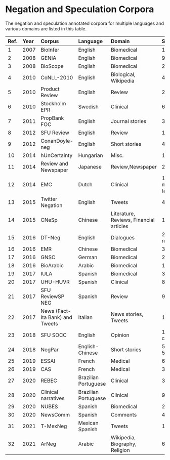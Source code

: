 # Negation and Speculation Corpora

The negation and speculation annotated corpora for multiple languages and various domains are listed in this table.

|Ref.|Year|Corpus|Language|Domain|Size |Neg. |Spec.|Avail.|
| :--- | :---| :--- | :---| :--- | :---| :--- | :---| :--- |
|1|2007|BioInfer|English |Biomedical|1,100|√||√|
|2|2008|GENIA|English|Biomedical|9,372|√|√|[Link](http://www.geniaproject.org/genia-corpus)|
|3|2008|BioScope|English|Biomedical|20,924|√|√|[Link](https://rgai.sed.hu/sites/rgai.sed.hu/files/bioscope.zip)|
|4|2010|CoNLL-2010|English|Biological, Wikipedia|40,289||√|[Link](https://rgai.sed.hu/node/118)|
|5|2010|Product Review|English|Review|2,111|√|||
|6|2010|Stockholm EPR|Swedish|Clinical|6,740|√|√||
|7|2011|PropBank FOC|English|Journal stories |3,779|√||√|
|8|2012|SFU Review|English|Review|17,263 |√|√|[Link](http://www.sfu.ca/~mtaboada/SFU_Review_Corpus.html)|
|9|2012|ConanDoyle-neg|English|Short stories|4,423|√||[Link](https://www.clips.ua.ac.be/sem2012-st-neg/)|
|10|2014|hUnCertainty|Hungarian|Misc.|15,203||√||
|11|2014|Review and Newspaper|Japanese|Review,Newspaper|2,147|√||[Link](http://cl.cs.yamanashi.ac.jp/)|
|12|2014|EMC|Dutch|Clinical|12,888 medical terms|√|||
|13|2015|Twitter Negation|English|Tweets|4,000 |√|||
|14|2015|CNeSp|Chinese|Literature, Reviews, Financial articles|16,841|√|√|√|
|15|2016|DT-Neg|English|Dialogues|27,785 responses|√||√|
|16|2016|EMR|Chinese|Biomedical|36,828|√|||
|17|2016|GNSC|German|Biomedical|2,234|√|√||
|18|2016|BioArabic|Arabic|Biomedical|10,165|√|√||
|19|2017|IULA|Spanish|Biomedical|3,194|√||[Link](http://eines.iula.upf.edu/brat//#/NegationOnCR_IULA/)|
|20|2017|UHU-HUVR|Spanish|Clinical|8,412|√|||
|21|2017|SFU ReviewSP NEG|Spanish|Review|9,455|√||√|
|22|2017|News (Fact-Ita Bank) and Tweets|Italian|News stories, Tweets|1,591|√|||
|23|2018|SFU SOCC|English|Opinion|1,043 comments|√||[Link](https://github.com/sfu-discourse-lab/SOCC)|
|24|2018|NegPar|English-Chinese|Short stories|5520 E 5005 C|√||[Link](https://github.com/qianchu/NegPar)|
|25|2019|ESSAI|French|Medical|6,547|√|√||
|26|2019|CAS|French|Medical|3,811|√|√||
|27|2020|REBEC|Brazilian Portuguese|Clinical|3,228|√|||
|28|2020|Clinical narratives|Brazilian Portuguese|Clinical|9,808|√|||
|29|2020|NUBES|Spanish|Biomedical|29,682|√|√|[Link](https://github.com/Vicomtech/NUBes-negation-uncertainty-biomedical-corpus)|
|30|2020|NewsComm|Spanish|Comments|4,980|√||[Link](http://clic.ub.edu/corpus/en/newscom_neg-en)|
|31|2021|T-MexNeg|Mexican Spanish|Tweets|13,704|√||[Link](https://gitlab.com/gil.iingen/negation_twitter_mexican_spanish)|
|32|2021|ArNeg|Arabic|Wikipedia, Biography, Religion|6,000|√|||

